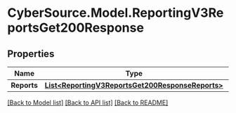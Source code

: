 # CyberSource.Model.ReportingV3ReportsGet200Response
## Properties

Name | Type | Description | Notes
------------ | ------------- | ------------- | -------------
**Reports** | [**List&lt;ReportingV3ReportsGet200ResponseReports&gt;**](ReportingV3ReportsGet200ResponseReports.md) |  | [optional] 

[[Back to Model list]](../README.md#documentation-for-models) [[Back to API list]](../README.md#documentation-for-api-endpoints) [[Back to README]](../README.md)

